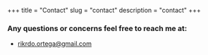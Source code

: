 +++
title = "Contact"
slug = "contact"
description = "contact"
+++

### Any questions or concerns feel free to reach me at:

- rikrdo.ortega@gmail.com